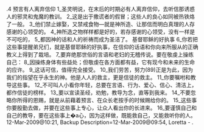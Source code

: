 .4 
预言有人离弃信仰 
1_圣灵明说，在末后的时期必有人离弃信仰，去听信那诱惑人的邪灵和鬼魔的教训。 2_这是出于撒谎者的假冒；这些人的良心如同被热铁烙了一般。 3_他们禁止嫁娶，又禁戒食物―就是神所造、让那信而明白真理的人存感谢的心领受的。 4_神所造之物样样都是好的，若存感谢的心领受，没有一样是不可吃的， 5_都因神的话和人的祈祷而成为圣洁了。 
基督耶稣的好执事 
6_你若把这些事提醒弟兄们，就是基督耶稣的好执事，在信仰的话语和你向来所服从的正确教义上得到了栽培。 7_要弃绝那世俗的言语和老妇的无稽传说。要在敬虔上操练自己： 8_因操练身体有些益处；但敬虔在各方面都有益，它有现今和未来的生命的应许。 9_这话可信，值得完全接受。 10_我们劳苦，努力(89)正是为此，因为我们的指望在乎永生的神。他是人人的救主，更是信徒的救主。 
11_你要嘱咐和教导这些事。 12_不可叫人小看你年轻，总要在言语、行为、爱心、信心、清洁上，都作信徒的榜样。 13_要以宣读圣经，劝勉，教导为念，直等到我来。 14_不要忽略你所得的恩赐，就是从前藉着预言、在众长老按手的时候赐给你的。 15_这些事你要殷勤去做，并要在这些事上专心，让众人看出你的长进来。 16_要谨慎自己和自己的教导，要在这些事上�a心，因为这样做，既能救自己，又能救听你的人。 
12-Mar-2009@10:21, Backup Description=12-Mar-2009@09:54, Loretta - 
.